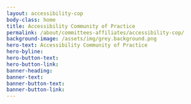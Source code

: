 ```yaml
---
layout: accessibility-cop
body-class: home
title: Accessibility Community of Practice
permalink: /about/committees-affiliates/accessibility-cop/
background-image: /assets/img/grey.background.png
hero-text: Accessibility Community of Practice
hero-byline:
hero-button-text: 
hero-button-link: 
banner-heading: 
banner-text: 
banner-button-text: 
banner-button-link: 
---
```


